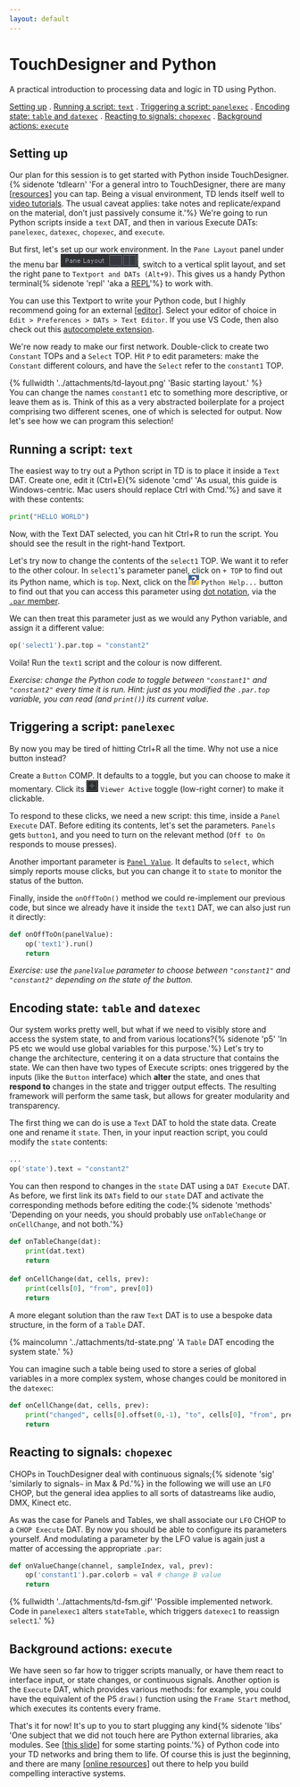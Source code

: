 ```yaml
---
layout: default
---
```


# TouchDesigner and Python<!-- omit in toc -->

A practical introduction to processing data and logic in TD using Python.

[Setting up](#setting-up) . [Running a script: `text`](#running-a-script-text) . [Triggering a script: `panelexec`](#triggering-a-script-panelexec) . [Encoding state: `table` and `datexec`](#encoding-state-table-and-datexec) . [Reacting to signals: `chopexec`](#reacting-to-signals-chopexec) . [Background actions: `execute`](#background-actions-execute)

## Setting up

Our plan for this session is to get started with Python inside TouchDesigner.{% sidenote 'tdlearn' 'For a general intro to TouchDesigner, there are many [[resources](resources#misc)] you can tap. Being a visual environment, TD lends itself well to [video tutorials](https://youtu.be/wmM1lCWtn6o). The usual caveat applies: take notes and replicate/expand on the material, don’t just passively consume it.'%} We're going to run Python scripts inside a `text` DAT, and then in various Execute DATs: `panelexec`, `datexec`, `chopexec`, and `execute`.

But first, let's set up our work environment. In the `Pane Layout` panel under the menu bar ![](attachments/td-pane.png), switch to a vertical split layout, and set the right pane to `Textport and DATs (Alt+9)`. This gives us a handy Python terminal{% sidenote 'repl' 'aka a [REPL](https://python.land/introduction-to-python/the-repl)'%} to work with.

You can use this Textport to write your Python code, but I highly recommend going for an external [[editor](resources#editors)]. Select your editor of choice in `Edit > Preferences > DATs > Text Editor`. If you use VS Code, then also check out this [autocomplete extension](https://github.com/picturesbyrobots/td-completes-me).

We're now ready to make our first network. Double-click to create two `Constant` TOPs and a `Select` TOP. Hit `P` to edit parameters: make the `Constant` different colours, and have the `Select` refer to the `constant1` TOP. 

{% fullwidth '../attachments/td-layout.png' 'Basic starting layout.' %}
<br/>
You can change the names `constant1` etc to something more descriptive, or leave them as is. Think of this as a very abstracted boilerplate for a project comprising two different scenes, one of which is selected for output. Now let's see how we can program this selection!

## Running a script: `text`

The easiest way to try out a Python script in TD is to place it inside a `Text` DAT. Create one, edit it (Ctrl+E){% sidenote 'cmd' 'As usual, this guide is Windows-centric. Mac users should replace Ctrl with Cmd.'%} and save it with these contents:
```python
print("HELLO WORLD")
```
Now, with the Text DAT selected, you can hit Ctrl+R to run the script. You should see the result in the right-hand Textport.

Let's try now to change the contents of the `select1` TOP. We want it to refer to the other colour. In `select1`'s parameter panel, click on `+ TOP` to find out its Python name, which is `top`. Next, click on the ![](attachments/td-pyhelp.png) `Python Help...` button to find out that you can access this parameter using [dot notation](https://www.askpython.com/python/built-in-methods/dot-notation), via the [`.par` member](https://docs.derivative.ca/ParCollection_Class).

We can then treat this parameter just as we would any Python variable, and assign it a different value:
```python
op('select1').par.top = "constant2"
```
Voila! Run the `text1` script and the colour is now different.

*Exercise: change the Python code to toggle between `"constant1"` and `"constant2"` every time it is run. Hint: just as you modified the `.par.top` variable, you can read (and `print()`) its current value.*

## Triggering a script: `panelexec`

By now you may be tired of hitting Ctrl+R all the time. Why not use a nice button instead?

Create a `Button` COMP. It defaults to a toggle, but you can choose to make it momentary. Click its ![](attachments/td-vieweractive.png) `Viewer Active` toggle (low-right corner) to make it clickable.

To respond to these clicks, we need a new script: this time, inside a `Panel Execute` DAT. Before editing its contents, let's set the parameters. `Panels` gets `button1`, and you need to turn on the relevant method (`Off to On` responds to mouse presses).

Another important parameter is [`Panel Value`](https://docs.derivative.ca/Panel_Value). It defaults to `select`, which simply reports mouse clicks, but you can change it to `state` to monitor the status of the button.

Finally, inside the `onOffToOn()` method we could re-implement our previous code, but since we already have it inside the `text1` DAT, we can also just run it directly:
```python
def onOffToOn(panelValue):
	op('text1').run()
	return
```

*Exercise: use the `panelValue` parameter to choose between `"constant1"` and `"constant2"` depending on the state of the button.*

## Encoding state: `table` and `datexec`

Our system works pretty well, but what if we need to visibly store and access the system state, to and from various locations?{% sidenote 'p5' 'In P5 etc we would use global variables for this purpose.'%} Let's try to change the architecture, centering it on a data structure that contains the state. We can then have two types of Execute scripts: ones triggered by the inputs (like the `Button` interface) which **alter** the state, and ones that **respond to** changes in the state and trigger output effects. The resulting framework will perform the same task, but allows for greater modularity and transparency.

The first thing we can do is use a `Text` DAT to hold the state data. Create one and rename it `state`. Then, in your input reaction script, you could modify the `state` contents:

```python
...
op('state').text = "constant2"
```

You can then respond to changes in the `state` DAT using a `DAT Execute` DAT. As before, we first link its `DATs` field to our `state` DAT and activate the corresponding methods before editing the code:{% sidenote 'methods' 'Depending on your needs, you should probably use `onTableChange` or `onCellChange`, and not both.'%}
```python
def onTableChange(dat):
	print(dat.text)
	return

def onCellChange(dat, cells, prev):
	print(cells[0], "from", prev[0])
	return
```

A more elegant solution than the raw `Text` DAT is to use a bespoke data structure, in the form of a `Table` DAT.

{% maincolumn '../attachments/td-state.png' 'A `Table` DAT encoding the system state.' %}

You can imagine such a table being used to store a series of global variables in a more complex system, whose changes could be monitored in the `datexec`:

```python
def onCellChange(dat, cells, prev):
	print("changed", cells[0].offset(0,-1), "to", cells[0], "from", prev[0])
	return
```

## Reacting to signals: `chopexec`

CHOPs in TouchDesigner deal with continuous signals;{% sidenote 'sig' 'similarly to signals`~` in Max & Pd.'%} in the following we will use an `LFO` CHOP, but the general idea applies to all sorts of datastreams like audio, DMX, Kinect etc.

As was the case for Panels and Tables, we shall associate our `LFO` CHOP to a `CHOP Execute` DAT. By now you should be able to configure its parameters yourself. And modulating a parameter by the LFO value is again just a matter of accessing the appropriate `.par`:
```python
def onValueChange(channel, sampleIndex, val, prev):
	op('constant1').par.colorb = val # change B value
	return
```

{% fullwidth '../attachments/td-fsm.gif' 'Possible implemented network. Code in `panelexec1` alters `stateTable`, which triggers `datexec1` to reassign `select1`.' %}

## Background actions: `execute`

We have seen so far how to trigger scripts manually, or have them react to interface input, or state changes, or continuous signals. Another option is the `Execute` DAT, which provides various methods: for example, you could have the equivalent of the P5 `draw()` function using the `Frame Start` method, which executes its contents every frame.

That's it for now! It's up to you to start plugging any kind{% sidenote 'libs' 'One subject that we did not touch here are Python external libraries, aka modules. See [[this slide](01-13-more-python#6)] for some starting points.'%} of Python code into your TD networks and bring them to life. Of course this is just the beginning, and there are many [[online resources](slides/01-12-practical-python#10)] out there to help you build compelling interactive systems.